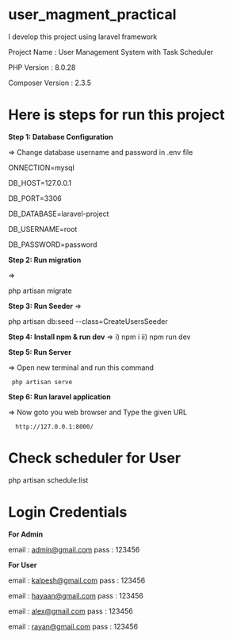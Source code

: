 # user_magment_practical

I develop this project using laravel framework

Project Name : User Management System with Task Scheduler 

PHP Version : 8.0.28

Composer Version : 2.3.5


Here is steps for run this project
=================================


**Step 1: Database Configuration**

=> Change database username and password in .env file

ONNECTION=mysql

DB_HOST=127.0.0.1

DB_PORT=3306

DB_DATABASE=laravel-project

DB_USERNAME=root

DB_PASSWORD=password

**Step 2: Run migration**

=> 

php artisan migrate


**Step 3: Run Seeder**
=>

php artisan db:seed --class=CreateUsersSeeder

**Step 4: Install npm & run dev**
=>  i) npm i 
       ii) npm run dev
	

**Step 5: Run Server**

=> Open new terminal and run this command
     
     php artisan serve


**Step 6: Run laravel application**
 
=>  Now goto you web browser and Type the given URL

      http://127.0.0.1:8000/





Check  scheduler for User
=============================== 
php artisan schedule:list



Login Credentials
=====================================

**For Admin**

email : admin@gmail.com
pass : 123456

**For User**

email : kalpesh@gmail.com
pass : 123456

email : hayaan@gmail.com
pass : 123456

email : alex@gmail.com
pass : 123456

email : rayan@gmail.com
pass : 123456 
